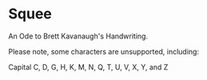 # Squee
An Ode to Brett Kavanaugh's Handwriting.

Please note, some characters are unsupported, including:

Capital C, D, G, H, K, M, N, Q, T, U, V, X, Y, and Z
